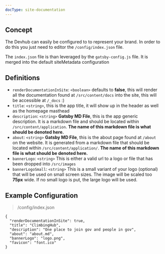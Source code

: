 ```yaml
---
docType: site-documentation
---
```


## Concept

The Devhub can easily be configured to to represent your brand. In order to do this you just need to
editor the `/config/index.json` file. 

The `index.json` file is than leveraged by the `gatsby-config.js` file. It is merged into the default
siteMetadata configuration


## Definitions

  - `renderDocumentationInSite`: `<boolean>` defaults to __false__, this will render all the documentation found at `/src/content/docs` into the site, this will be accessible at `/_docs` :) 
  - `title`: `<string>`, this is the app title, it will show up in the header as well as the homepage masthead
  - `description`: `<string>` **Gatsby MD File**, this is the app generic description. It is a markdown file and should be located within `/src/content/application`. **The name of this markdown file is what should be denoted here.** 
  - `about`: `<string>` **Gatsby MD File**, this is the about page found at `/about` on the website. It is generated from a markdown file that should be located within `/src/content/application/`. **The name of this markdown file is what should be denoted here.**
  - `bannerLogo`: `<string>` This is either a valid url to a logo or file that has been dropped into `/src/images`
  - `bannerLogoSmall`: `<string>` This is a small variant of your logo (optional) that will be used on small screen sizes. The image will be scaled too __75px__ wide. If no small logo is put, the large logo will be used.

## Example Configuration

> /config/index.json
```
{
  "renderDocumentationInSite": true,
  "title": "ClimbingHub",
  "description": "One place to join gov and people in gov",
  "about": "about.md",
  "bannerLogo": "logo.png",
  "favicon": "font.ico"
}
```